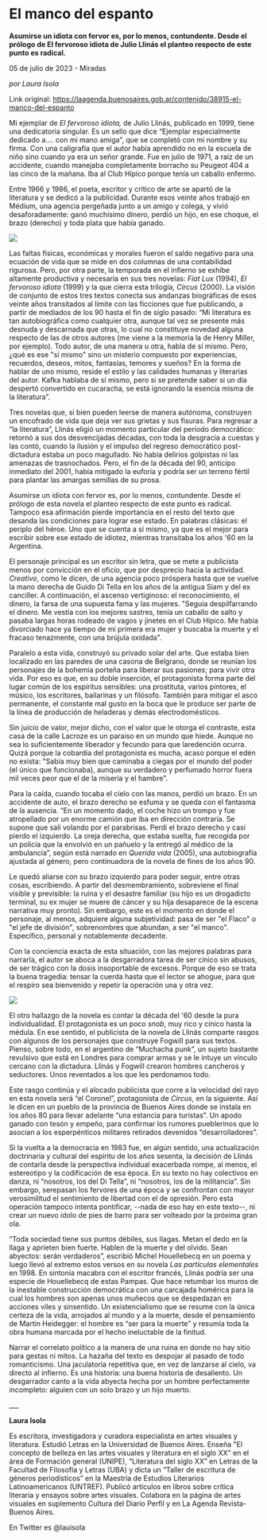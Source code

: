# El manco del espanto

**Asumirse un idiota con fervor es, por lo menos, contundente. Desde el prólogo de El fervoroso idiota de Julio Llinás el planteo respecto de este punto es radical.**

05 de julio de 2023 - Miradas

_por Laura Isola_

Link original: https://laagenda.buenosaires.gob.ar/contenido/38915-el-manco-del-espanto



Mi ejemplar de *El fervoroso idiota,* de Julio Llinás, publicado en 1999, tiene una dedicatoria singular. Es un sello que dice “Ejemplar especialmente dedicado a…. con mi mano amiga”, que se completó con mi nombre y su firma. Con una caligrafía que el autor había aprendido no en la escuela de niño sino cuando ya era un señor grande. Fue en julio de 1971, a raíz de un accidente, cuando manejaba completamente borracho su Peugeot 404 a las cinco de la mañana. Iba al Club Hípico porque tenía un caballo enfermo.




Entre 1966 y 1986, el poeta, escritor y crítico de arte se apartó de la literatura y se dedicó a la publicidad. Durante esos veinte años trabajó en Médium, una agencia pergeñada junto a un amigo y colega, y vivió desaforadamente: ganó muchísimo dinero, perdió un hijo, en ese choque, el brazo (derecho) y toda plata que había ganado.




![](https://cdn.feater.me/files/images/2027602/1b1cce37-4dea-49b3-9937-01f4e9b21ae0.jpg)




Las faltas físicas, económicas y morales fueron el saldo negativo para una ecuación de vida que se mide en dos columnas de una contabilidad rigurosa. Pero, por otra parte, la temporada en el infierno se exhibe altamente productiva y necesaria en sus tres novelas: *Fiat Lux* (1994), *El fervoroso idiota* (1999) y la que cierra esta trilogía, *Circus* (2000). La visión de conjunto de estos tres textos conecta sus andanzas biográficas de esos veinte años transitados al límite con las ficciones que fue publicando, a partir de mediados de los 90 hasta el fin de siglo pasado: “Mi literatura es tan autobiográfica como cualquier otra, aunque tal vez se presente más desnuda y descarnada que otras, lo cual no constituye novedad alguna respecto de las de otros autores (me viene a la memoria la de Henry Miller, por ejemplo). Todo autor, de una manera u otra, habla de sí mismo. Pero, ¿qué es ese "sí mismo" sino un misterio compuesto por experiencias, recuerdos, deseos, mitos, fantasías, temores y sueños? En la forma de hablar de uno mismo, reside el estilo y las calidades humanas y literarias del autor. Kafka hablaba de sí mismo, pero si se pretende saber si un día despertó convertido en cucaracha, se está ignorando la esencia misma de la literatura”.




Tres novelas que, si bien pueden leerse de manera autónoma, construyen un encofrado de vida que deja ver sus grietas y sus fisuras. Para regresar a “la literatura”, Llinás eligió un momento particular del período democrático: retornó a sus dos desvencijadas décadas, con toda la desgracia a cuestas y las contó, cuando la ilusión y el impulso del regreso democrático post-dictadura estaba un poco magullado. No había delirios golpistas ni las amenazas de trasnochados. Pero, el fin de la década del 90, anticipo inmediato del 2001, había mitigado la euforia y podría ser un terreno fértil para plantar las amargas semillas de su prosa.




Asumirse un idiota con fervor es, por lo menos, contundente. Desde el prólogo de esta novela el planteo respecto de este punto es radical. Tampoco esa afirmación pierde importancia en el resto del texto que desanda las condiciones para lograr ese estado. En palabras clásicas: el periplo del héroe. Uno que se cuenta a sí mismo, ya que es el mejor para escribir sobre ese estado de idiotez, mientras transitaba los años '60 en la Argentina.




El personaje principal es un escritor sin letra, que se mete a publicista menos por convicción en el oficio, que por desprecio hacia la actividad. *Creativo*, como le dicen, de una agencia poco próspera hasta que se vuelve la mano derecha de Guido Di Tella en los años de la antigua Siam y del ex canciller. A continuación, el ascenso vertiginoso: el reconocimiento, el dinero, la farsa de una supuesta fama y las mujeres. "Seguía despilfarrando el dinero. Me vestía con los mejores sastres, tenía un caballo de salto y pasaba largas horas rodeado de vagos y jinetes en el Club Hípico. Me había divorciado hace ya tiempo de mi primera era mujer y buscaba la muerte y el fracaso tenazmente, con una brújula oxidada".




Paralelo a esta vida, construyó su privado solar del arte. Que estaba bien localizado en las paredes de una casona de Belgrano, donde se reunían los personajes de la bohemia porteña para liberar sus pasiones; para vivir otra vida. Por eso es que, en su doble inserción, el protagonista forma parte del lugar común de los espíritus sensibles: una prostituta, varios pintores, el músico, los escritores, bailarinas y un filósofo. También para mitigar el asco permanente, el constante mal gusto en la boca que le produce ser parte de la línea de producción de heladeras y demás electrodomésticos.




Sin juicio de valor, mejor dicho, con el valor que le otorga el contraste, esta casa de la calle Lacroze es un paraíso en un mundo que hiede. Aunque no sea lo suficientemente liberador y fecundo para que laredención ocurra. Quizá porque la cobardía del protagonista es mucha, acaso porque el edén no exista: "Sabía muy bien que caminaba a ciegas por el mundo del poder (el único que funcionaba), aunque su verdadero y perfumado horror fuera mil veces peor que el de la miseria y el hambre".




Para la caída, cuando tocaba el cielo con las manos, perdió un brazo. En un accidente de auto, el brazo derecho se esfuma y se queda con el fantasma de la ausencia. “En un momento dado, el coche hizo un trompo y fue atropellado por un enorme camión que iba en dirección contraria. Se supone que salí volando por el parabrisas. Perdí el brazo derecho y casi pierdo el izquierdo. La oreja derecha, que estaba suelta, fue recogida por un policía que la envolvió en un pañuelo y la entregó al médico de la ambulancia”, según está narrado en *Querida vida* (2005), una autobiografía ajustada al género, pero continuadora de la novela de fines de los años 90.




Le quedó aliarse con su brazo izquierdo para poder seguir, entre otras cosas, escribiendo. A partir del desmembramiento, sobreviene el final visible y previsible: la ruina y el desastre familiar (su hijo es un drogadicto terminal, su ex mujer se muere de cáncer y su hija desaparece de la escena narrativa muy pronto). Sin embargo, este es el momento en donde el personaje, al menos, adquiere alguna subjetividad: pasa de ser "el Flaco" o "el jefe de división", sobrenombres que abundan, a ser "el manco". Específico, personal y notablemente decadente.




Con la conciencia exacta de esta situación, con las mejores palabras para narrarla, el autor se aboca a la desgarradora tarea de ser cínico sin abusos, de ser trágico con la dosis insoportable de excesos. Porque de eso se trata la buena tragedia: tensar la cuerda hasta que el lector se ahogue, para que el respiro sea bienvenido y repetir la operación una y otra vez.




![](https://cdn.feater.me/files/images/2027609/a6895448-2eef-4683-ac21-6e32f3974871.jpg)




El otro hallazgo de la novela es contar la década del '60 desde la pura individualidad. El protagonista es un poco *snob*, muy rico y cínico hasta la médula. En ese sentido, el publicista de la novela de Llinás comparte rasgos con algunos de los personajes que construye Fogwill para sus textos. Pienso, sobre todo, en el argentino de “Muchacha punk”, un sujeto bastante revulsivo que está en Londres para comprar armas y se le intuye un vínculo cercano con la dictadura. Llinás y Fogwill crearon hombres cancheros y seductores. Unos reventados a los que les perdonamos todo.




Este rasgo continúa y el alocado publicista que corre a la velocidad del rayo en esta novela será “el Coronel”, protagonista de *Circus*, en la siguiente. Así le dicen en un pueblo de la provincia de Buenos Aires donde se instala en los años 80 para llevar adelante “una estancia para turistas”. Un apodo ganado con tesón y empeño, para confirmar los rumores pueblerinos que lo asocian a los esperpénticos militares retirados devenidos “desarrolladores”.




Si la vuelta a la democracia en 1983 fue, en algún sentido, una actualización doctrinaria y cultural del espíritu de los años sesenta, la decisión de Llinás de contarla desde la perspectiva individual exacerbada rompe, al menos, el estereotipo y la codificación de esa época. En su texto no hay colectivos en danza, ni “nosotros, los del Di Tella”, ni “nosotros, los de la militancia”. Sin embargo, serepasan los fervores de una época y se confrontan con mayor verosimilitud el sentimiento de libertad con el de opresión. Pero esta operación tampoco intenta pontificar, --nada de eso hay en este texto--, ni crear un nuevo ídolo de pies de barro para ser volteado por la próxima gran ola.




“Toda sociedad tiene sus puntos débiles, sus llagas. Metan el dedo en la llaga y aprieten bien fuerte. Hablen de la muerte y del olvido. Sean abyectos: serán verdaderos”, escribió Michel Houellebecq en un poema y luego llevó al extremo estos versos en su novela *Las partículas elementales* en 1998. En sintonía macabra con el escritor francés, Llinás podría ser una especie de Houellebecq de estas Pampas. Que hace retumbar los muros de la inestable construcción democrática con una carcajada homérica para la cual los hombres son apenas unos muñecos que se despedazan en acciones viles y sinsentido. Un existencialismo que se resume con la única certeza de la vida, arrojados al mundo y a la muerte, desde el pensamiento de Martin Heidegger: el hombre es “ser para la muerte” y resumía toda la obra humana marcada por el hecho ineluctable de la finitud.




Narrar el correlato político a la manera de una ruina en donde no hay sitio para gestas ni mitos. La hazaña del texto es despojar al pasado de todo romanticismo. Una jaculatoria repetitiva que, en vez de lanzarse al cielo, va directo al infierno. Es una historia: una buena historia de desaliento. Un desgarrador canto a la vida abyecta hecha por un hombre perfectamente incompleto: alguien con un solo brazo y un hijo muerto.




\_\_\_




**Laura Isola**




Es escritora, investigadora y curadora especialista en artes visuales y literatura. Estudió Letras en la Universidad de Buenos Aires. Enseña "El concepto de belleza en las artes visuales y literatura en el siglo XX" en el área de Formación general (UNIPE), “Literatura del siglo XX” en Letras de la Facultad de Filosofía y Letras (UBA) y dicta un “Taller de escritura de géneros periodísticos” en la Maestría de Estudios Literarios Latinoamericanos (UNTREF). Publicó artículos en libros sobre crítica literaria y ensayos sobre artes visuales. Colabora en la página de artes visuales en suplemento Cultura del Diario Perfil y en La Agenda Revista-Buenos Aires.




En Twitter es @lauisola



